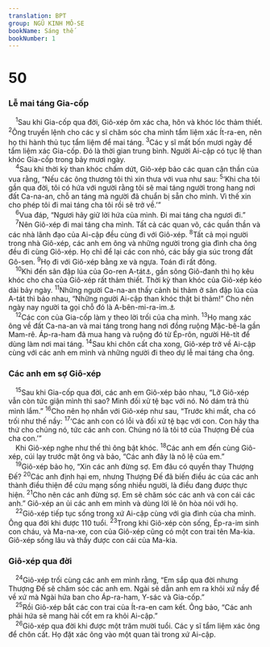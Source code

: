 ```yaml
---
translation: BPT
group: NGŨ KINH MÔ-SE
bookName: Sáng thế 
bookNumber: 1
---
```


<div class="title"><h1>50</h1><h3>Lễ mai táng Gia-cốp</h3></div>
<span class="verse sa_50_1"> <sup>1</sup>Sau khi Gia-cốp qua đời, Giô-xép ôm xác cha, hôn và khóc lóc thảm thiết.</span>
<span class="verse sa_50_2"><sup>2</sup>Ông truyền lệnh cho các y sĩ chăm sóc cha mình tẩm liệm xác Ít-ra-en, nên họ thi hành thủ tục tẩm liệm để mai táng.</span>
<span class="verse sa_50_3"><sup>3</sup>Các y sĩ mất bốn mươi ngày để tẩm liệm xác Gia-cốp. Đó là thời gian trung bình. Người Ai-cập có tục lệ than khóc Gia-cốp trong bảy mươi ngày.<br/></span>
<span class="verse sa_50_4"> <sup>4</sup>Sau khi thời kỳ than khóc chấm dứt, Giô-xép bảo các quan cận thần của vua rằng, “Nếu các ông thương tôi thì xin thưa với vua như sau:</span>
<span class="verse sa_50_5"><sup>5</sup>‘Khi cha tôi gần qua đời, tôi có hứa với người rằng tôi sẽ mai táng người trong hang nơi đất Ca-na-an, chỗ an táng mà người đã chuẩn bị sẵn cho mình. Vì thế xin cho phép tôi đi mai táng cha tôi rồi sẽ trở về.’”<br/></span>
<span class="verse sa_50_6"> <sup>6</sup>Vua đáp, “Ngươi hãy giữ lời hứa của mình. Đi mai táng cha ngươi đi.”<br/></span>
<span class="verse sa_50_7"> <sup>7</sup>Nên Giô-xép đi mai táng cha mình. Tất cả các quan võ, các quần thần và các nhà lãnh đạo của Ai-cập đều cùng đi với Giô-xép.</span>
<span class="verse sa_50_8"><sup>8</sup>Tất cả mọi người trong nhà Giô-xép, các anh em ông và những người trong gia đình cha ông đều đi cùng Giô-xép. Họ chỉ để lại các con nhỏ, các bầy gia súc trong đất Gô-sen.</span>
<span class="verse sa_50_9"><sup>9</sup>Họ đi với Giô-xép bằng xe và ngựa. Toán đi rất đông.<br/></span>
<span class="verse sa_50_10"> <sup>10</sup>Khi đến sân đập lúa của Go-ren A-tát<a data-toggle="tooltip" data-placement="bottom" title="Hay “Sân đập lúa của A-tát.”">⚓</a>, gần sông Giô-đanh thì họ kêu khóc cho cha của Giô-xép rất thảm thiết. Thời kỳ than khóc của Giô-xép kéo dài bảy ngày.</span>
<span class="verse sa_50_11"><sup>11</sup>Những người Ca-na-an thấy cảnh bi thảm ở sân đập lúa của A-tát thì bảo nhau, “Những người Ai-cập than khóc thật bi thảm!” Cho nên ngày nay người ta gọi chỗ đó là A-bên-mi-ra-im.<a data-toggle="tooltip" data-placement="bottom" title="Nghĩa là “Nơi Than Khóc.”">⚓</a><br/></span>
<span class="verse sa_50_12"> <sup>12</sup>Các con của Gia-cốp làm y theo lời trối của cha mình.</span>
<span class="verse sa_50_13"><sup>13</sup>Họ mang xác ông về đất Ca-na-an và mai táng trong hang nơi đồng ruộng Mặc-bê-la gần Mam-rê. Áp-ra-ham đã mua hang và ruộng đó từ Ép-rôn, người Hê-tít để dùng làm nơi mai táng.</span>
<span class="verse sa_50_14"><sup>14</sup>Sau khi chôn cất cha xong, Giô-xép trở về Ai-cập cùng với các anh em mình và những người đi theo dự lễ mai táng cha ông.<br/></span>
<div class="title"><h3>Các anh em sợ Giô-xép</h3></div>
<span class="verse sa_50_15"> <sup>15</sup>Sau khi Gia-cốp qua đời, các anh em Giô-xép bảo nhau, “Lỡ Giô-xép vẫn còn tức giận mình thì sao? Mình đối xử tệ bạc với nó. Nó dám trả thù mình lắm.”</span>
<span class="verse sa_50_16"><sup>16</sup>Cho nên họ nhắn với Giô-xép như sau, “Trước khi mất, cha có trối như thế nầy:</span>
<span class="verse sa_50_17"><sup>17</sup>‘Các anh con có lỗi và đối xử tệ bạc với con. Con hãy tha thứ cho chúng nó, tức các anh con. Chúng nó là tôi tớ của Thượng Đế của cha con.’”<br/> Khi Giô-xép nghe như thế thì ông bật khóc.</span>
<span class="verse sa_50_18"><sup>18</sup>Các anh em đến cùng Giô-xép, cúi lạy trước mặt ông và bảo, “Các anh đây là nô lệ của em.”<br/></span>
<span class="verse sa_50_19"> <sup>19</sup>Giô-xép bảo họ, “Xin các anh đừng sợ. Em đâu có quyền thay Thượng Đế?</span>
<span class="verse sa_50_20"><sup>20</sup>Các anh định hại em, nhưng Thượng Đế đã biến điều ác của các anh thành điều thiện để cứu mạng sống nhiều người, là điều đang được thực hiện.</span>
<span class="verse sa_50_21"><sup>21</sup>Cho nên các anh đừng sợ. Em sẽ chăm sóc các anh và con cái các anh.” Giô-xép an ủi các anh em mình và dùng lời lẽ ôn hòa nói với họ.<br/></span>
<span class="verse sa_50_22"> <sup>22</sup>Giô-xép tiếp tục sống trong xứ Ai-cập cùng với gia đình của cha mình. Ông qua đời khi được 110 tuổi.</span>
<span class="verse sa_50_23"><sup>23</sup>Trong khi Giô-xép còn sống, Ép-ra-im sinh con cháu, và Ma-na-xe, con của Giô-xép cũng có một con trai tên Ma-kia. Giô-xép sống lâu và thấy được con cái của Ma-kia.<br/></span>
<div class="title"><h3>Giô-xép qua đời</h3></div>
<span class="verse sa_50_24"> <sup>24</sup>Giô-xép trối cùng các anh em mình rằng, “Em sắp qua đời nhưng Thượng Đế sẽ chăm sóc các anh em. Ngài sẽ dẫn anh em ra khỏi xứ nầy để về xứ mà Ngài hứa ban cho Áp-ra-ham, Y-sác và Gia-cốp.”<br/></span>
<span class="verse sa_50_25"> <sup>25</sup>Rồi Giô-xép bắt các con trai của Ít-ra-en cam kết. Ông bảo, “Các anh phải hứa sẽ mang hài cốt em ra khỏi Ai-cập.”<br/></span>
<span class="verse sa_50_26"> <sup>26</sup>Giô-xép qua đời khi được một trăm mười tuổi. Các y sĩ tẩm liệm xác ông để chôn cất. Họ đặt xác ông vào một quan tài trong xứ Ai-cập.<br/></span>
